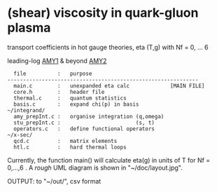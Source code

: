 # (shear) viscosity in quark-gluon plasma

transport coefficients in hot gauge theories, eta (T,g) with Nf = 0, ... 6

leading-log [AMY1](http://arxiv.org/abs/hep-ph/0010177)
& beyond [AMY2](http://arxiv.org/abs/hep-ph/0302165)

```
  file          :   purpose
-------------------------------------------------------------
  main.c        :   unexpanded eta calc             [MAIN FILE]
  core.h        :   header file
  thermal.c     :   quantum statistics
  basis.c       :   expand chi(p) in basis
~/integrand/
  amy_prepInt.c :   organise integration (q,omega)
  stu_prepInt.c :                        (s, t)
  operators.c   :   define functional operators
~/x-sec/
  qcd.c         :   matrix elements
  htl.c         :   hard thermal loops
```

Currently, the function main() will calculate eta(g) in units
of T for Nf = 0,...,6 . A *rough* UML diagram is shown in 
"~/doc/layout.jpg".

OUTPUT: to "~/out/", csv format

